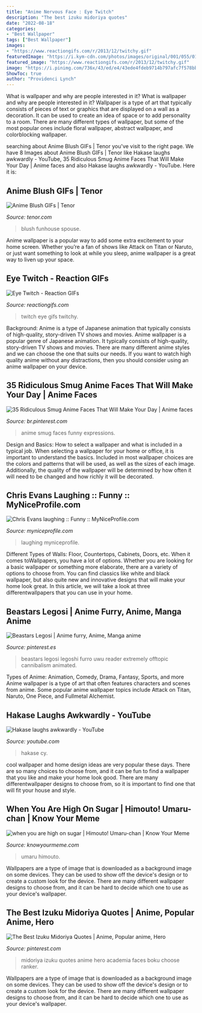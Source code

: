 ```yaml
---
title: "Anime Nervous Face : Eye Twitch"
description: "The best izuku midoriya quotes"
date: "2022-08-18"
categories:
- "Best Wallpaper"
tags: ["Best Wallpaper"]
images:
- "https://www.reactiongifs.com/r/2013/12/twitchy.gif"
featuredImage: "https://i.kym-cdn.com/photos/images/original/001/055/010/28f.gif"
featured_image: "https://www.reactiongifs.com/r/2013/12/twitchy.gif"
image: "https://i.pinimg.com/736x/43/ed/e4/43ede4fdeb9714b797afc7f578bb60f7.jpg"
ShowToc: true
author: "Providenci Lynch"
---
```



What is wallpaper and why are people interested in it?
What is wallpaper and why are people interested in it?
Wallpaper is a type of art that typically consists of pieces of text or graphics that are displayed on a wall as a decoration. It can be used to create an idea of space or to add personality to a room. There are many different types of wallpaper, but some of the most popular ones include floral wallpaper, abstract wallpaper, and colorblocking wallpaper.

	

		
searching about Anime Blush GIFs | Tenor you've visit to the right page. We have 8 Images about Anime Blush GIFs | Tenor like Hakase laughs awkwardly - YouTube, 35 Ridiculous Smug Anime Faces That Will Make Your Day | Anime faces and also Hakase laughs awkwardly - YouTube. Here it is:
		
    
## Anime Blush GIFs | Tenor

<img loading=lazy src="https://media1.tenor.com/images/981ee5030a18a779e899b2c307e65f7a/tenor.gif?itemid=13159552" onerror="this.onerror=null;this.src='https://tse3.mm.bing.net/th?id=OIP.mB7lAwoYp3nombLDB-ZfegAAAA&amp;pid=15.1';" alt="Anime Blush GIFs | Tenor">

_Source: tenor.com_

>blush funhouse spouse. 

	

Anime wallpaper is a popular way to add some extra excitement to your home screen. Whether you’re a fan of shows like Attack on Titan or Naruto, or just want something to look at while you sleep, anime wallpaper is a great way to liven up your space.

    
## Eye Twitch - Reaction GIFs

<img loading=lazy src="https://www.reactiongifs.com/r/2013/12/twitchy.gif" onerror="this.onerror=null;this.src='https://tse1.mm.bing.net/th?id=OIP.eoEIQ2r0OOqG6YmqGwG7AAHaFq&amp;pid=15.1';" alt="Eye Twitch - Reaction GIFs">

_Source: reactiongifs.com_

>twitch eye gifs twitchy. 

	

Background: Anime is a type of Japanese animation that typically consists of high-quality, story-driven TV shows and movies.
Anime wallpaper is a popular genre of Japanese animation. It typically consists of high-quality, story-driven TV shows and movies. There are many different anime styles and we can choose the one that suits our needs. If you want to watch high quality anime without any distractions, then you should consider using an anime wallpaper on your device.

    
## 35 Ridiculous Smug Anime Faces That Will Make Your Day | Anime Faces

<img loading=lazy src="https://i.pinimg.com/736x/11/43/a0/1143a008295f55a4ce00cf2258b58c45.jpg" onerror="this.onerror=null;this.src='https://tse1.mm.bing.net/th?id=OIP.USOKvHDJXKgcrMRJEJfqoQHaHZ&amp;pid=15.1';" alt="35 Ridiculous Smug Anime Faces That Will Make Your Day | Anime faces">

_Source: br.pinterest.com_

>anime smug faces funny expressions. 

	

Design and Basics: How to select a wallpaper and what is included in a typical job.
When selecting a wallpaper for your home or office, it is important to understand the basics. Included in most wallpaper choices are the colors and patterns that will be used, as well as the sizes of each image. Additionally, the quality of the wallpaper will be determined by how often it will need to be changed and how richly it will be decorated.

    
## Chris Evans Laughing :: Funny :: MyNiceProfile.com

<img loading=lazy src="http://i.myniceprofile.com/1603/160396.gif" onerror="this.onerror=null;this.src='https://tse3.mm.bing.net/th?id=OIP.wyo2OeCWHCyzRf46fbeBWgAAAA&amp;pid=15.1';" alt="Chris Evans laughing :: Funny :: MyNiceProfile.com">

_Source: myniceprofile.com_

>laughing myniceprofile. 

	

Different Types of Walls: Floor, Countertops, Cabinets, Doors, etc.
When it comes toWallpapers, you have a lot of options. Whether you are looking for a basic wallpaper or something more elaborate, there are a variety of options to choose from. You can find classics like white and black wallpaper, but also quite new and innovative designs that will make your home look great. In this article, we will take a look at three differentwallpapers that you can use in your home.

    
## Beastars Legosi | Anime Furry, Anime, Manga Anime

<img loading=lazy src="https://i.pinimg.com/736x/43/ed/e4/43ede4fdeb9714b797afc7f578bb60f7.jpg" onerror="this.onerror=null;this.src='https://tse4.mm.bing.net/th?id=OIP.uIZSsIgixwcpkD46eIxa5QHaJO&amp;pid=15.1';" alt="Beastars Legosi | Anime furry, Anime, Manga anime">

_Source: pinterest.es_

>beastars legosi legoshi furro uwu reader extremely offtopic cannibalism animated. 

	

Types of Anime: Animation, Comedy, Drama, Fantasy, Sports, and more
Anime wallpaper is a type of art that often features characters and scenes from anime. Some popular anime wallpaper topics include Attack on Titan, Naruto, One Piece, and Fullmetal Alchemist.

    
## Hakase Laughs Awkwardly - YouTube

<img loading=lazy src="http://i.ytimg.com/vi/cy-KNoGfQr0/maxresdefault.jpg" onerror="this.onerror=null;this.src='https://tse1.mm.bing.net/th?id=OIP.s2bmPpYqm5FOgyDjopegswHaEK&amp;pid=15.1';" alt="Hakase laughs awkwardly - YouTube">

_Source: youtube.com_

>hakase cy. 

	

cool wallpaper and home design ideas are very popular these days. There are so many choices to choose from, and it can be fun to find a wallpaper that you like and make your home look good. There are many differentwallpaper designs to choose from, so it is important to find one that will fit your house and style.

    
## When You Are High On Sugar | Himouto! Umaru-chan | Know Your Meme

<img loading=lazy src="https://i.kym-cdn.com/photos/images/original/001/055/010/28f.gif" onerror="this.onerror=null;this.src='https://tse4.mm.bing.net/th?id=OIP.Hpd5cjQBop2aPdhZ1B8qsAHaEK&amp;pid=15.1';" alt="when you are high on sugar | Himouto! Umaru-chan | Know Your Meme">

_Source: knowyourmeme.com_

>umaru himouto. 

	

Wallpapers are a type of image that is downloaded as a background image on some devices. They can be used to show off the device's design or to create a custom look for the device. There are many different wallpaper designs to choose from, and it can be hard to decide which one to use as your device's wallpaper.

    
## The Best Izuku Midoriya Quotes | Anime, Popular Anime, Hero

<img loading=lazy src="https://i.pinimg.com/736x/62/42/9b/62429b4be2c2947fded015eca749d36e.jpg" onerror="this.onerror=null;this.src='https://tse4.mm.bing.net/th?id=OIP.O4oVT0prqI6cNRCiHbFXWwHaHX&amp;pid=15.1';" alt="The Best Izuku Midoriya Quotes | Anime, Popular anime, Hero">

_Source: pinterest.com_

>midoriya izuku quotes anime hero academia faces boku choose ranker. 

	

Wallpapers are a type of image that is downloaded as a background image on some devices. They can be used to show off the device's design or to create a custom look for the device. There are many different wallpaper designs to choose from, and it can be hard to decide which one to use as your device's wallpaper.

